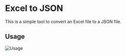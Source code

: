 # Excel to JSON

This is a simple tool to convert an Excel file to a JSON file.

## Usage

![Usage](https://bug404.dev/demo.gif)